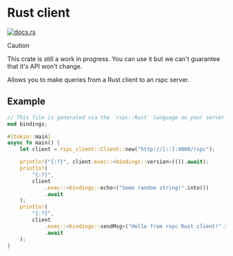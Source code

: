 # Rust client

[![docs.rs](https://img.shields.io/crates/v/rspc-client)](https://docs.rs/rspc-client)

> [!CAUTION]
> This crate is still a work in progress. You can use it but we can't guarantee that it's API won't change.

Allows you to make queries from a Rust client to an rspc server.

## Example

```rust
// This file is generated via the `rspc::Rust` language on your server
mod bindings;

#[tokio::main]
async fn main() {
    let client = rspc_client::Client::new("http://[::]:4000/rspc");

    println!("{:?}", client.exec::<bindings::version>(()).await);
    println!(
        "{:?}",
        client
            .exec::<bindings::echo>("Some random string!".into())
            .await
    );
    println!(
        "{:?}",
        client
            .exec::<bindings::sendMsg>("Hello from rspc Rust client!".into())
            .await
    );
}
```
